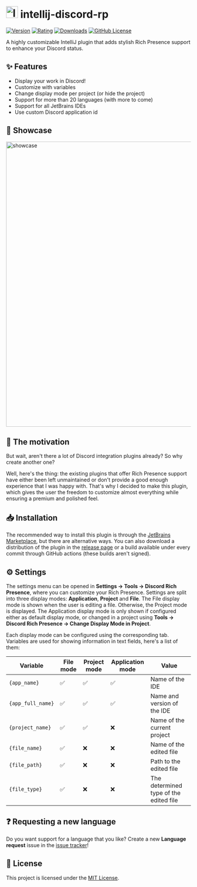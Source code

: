 <h1>
  <img alt="logo" width="32px" src="https://raw.githubusercontent.com/pandier/intellij-discord-rp/main/src/main/resources/META-INF/pluginIcon.svg" />
  intellij-discord-rp
</h1>

[![Version](https://img.shields.io/jetbrains/plugin/v/24027?style=flat-square)](https://plugins.jetbrains.com/plugin/24027-discord-rich-presence)
[![Rating](https://img.shields.io/jetbrains/plugin/r/rating/24027?style=flat-square)](https://plugins.jetbrains.com/plugin/24027-discord-rich-presence/reviews)
[![Downloads](https://img.shields.io/jetbrains/plugin/d/24027?style=flat-square)](https://plugins.jetbrains.com/plugin/24027-discord-rich-presence)
[![GitHub License](https://img.shields.io/github/license/pandier/intellij-discord-rp?style=flat-square)](https://github.com/re-ovo/discord-ij/blob/master/LICENSE)

A highly customizable IntelliJ plugin that adds stylish Rich Presence support to enhance your Discord status.

## ✨ Features

- Display your work in Discord!
- Customize with variables
- Change display mode per project (or hide the project)
- Support for more than 20 languages (with more to come)
- Support for all JetBrains IDEs
- Use custom Discord application id

## 👀 Showcase

<img width="777px" alt="showcase" src="https://raw.githubusercontent.com/pandier/intellij-discord-rp/main/showcase/collage.png" />

## 💭 The motivation

But wait, aren't there a lot of Discord integration plugins already? So why create another one?

Well, here's the thing: the existing plugins that offer Rich Presence support have either been left unmaintained
or don't provide a good enough experience that I was happy with. That's why I decided to make this plugin,
which gives the user the freedom to customize almost everything while ensuring a premium and polished feel.

## 📥 Installation

The recommended way to install this plugin is through the [JetBrains Marketplace](https://plugins.jetbrains.com/plugin/24027-discord-rich-presence),
but there are alternative ways. You can also download a distribution of the plugin in the
[release page](https://github.com/pandier/intellij-discord-rp/releases) or a build
available under every commit through GitHub actions (these builds aren't signed).

## ⚙️ Settings

The settings menu can be opened in **Settings -> Tools -> Discord Rich Presence**, where you can customize your Rich Presence.
Settings are split into three display modes: **Application**, **Project** and **File**. The File display mode is shown
when the user is editing a file. Otherwise, the Project mode is displayed. The Application display mode is only shown
if configured either as default display mode, or changed in a project using **Tools -> Discord Rich Presence -> Change Display Mode in Project**.

Each display mode can be configured using the corresponding tab. Variables are used for showing information in text fields, here's a list of them:

| Variable          | File mode | Project mode | Application mode | Value                                  |
|-------------------|-----------|--------------|------------------|----------------------------------------|
| `{app_name}`      | ✅         | ✅            | ✅                | Name of the IDE                        |
| `{app_full_name}` | ✅         | ✅            | ✅                | Name and version of the IDE            |
| `{project_name}`  | ✅         | ✅            | ❌                | Name of the current project            |
| `{file_name}`     | ✅         | ❌            | ❌                | Name of the edited file                |
| `{file_path}`     | ✅         | ❌            | ❌                | Path to the edited file                |
| `{file_type}`     | ✅         | ❌            | ❌                | The determined type of the edited file |

## ❓ Requesting a new language

Do you want support for a language that you like?
Create a new **Language request** issue in the [issue tracker](https://github.com/pandier/intellij-discord-rp/issues/new/choose)!

## 📜 License

This project is licensed under the [MIT License](https://github.com/pandier/intellij-discord-rp/blob/main/LICENSE).
